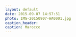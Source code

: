 ```yaml
---
layout: default
date: 2015-09-07 14:57:51
photo: IMG-20150907-WA0001.jpg
caption_header:  
caption: Marocco
---
```

